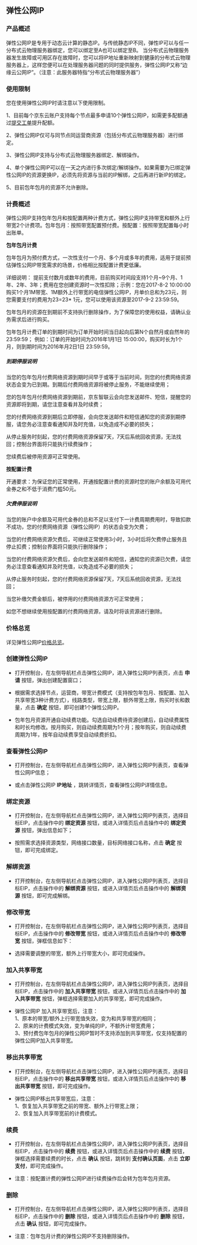 ## 弹性公网IP

### 产品概述

弹性公网IP是专用于动态云计算的静态IP。与传统静态IP不同，弹性IP可以与任一分布式云物理服务器绑定，您可以绑定至A也可以绑定至B。 当分布式云物理服务器发生故障或可用区存在故障时，您可以将IP地址重新映射到健康的分布式云物理服务器上，这样您便可以在处理服务器问题的同时提供服务，弹性公网IP又称“边缘云公网IP”。（注意：此服务器特指“分布式云物理服务器”）

### 使用限制

您在使用弹性公网IP时请注意以下使用限制。

1、目前每个京东云账户支持每个节点最多申请10个弹性公网IP，如需更多配额通过[提交工单](https://ticket.jdcloud.com/applyorder/submit)提升配额。<br/>

2、弹性公网IP仅可与同节点同运营商资源（包括分布式云物理服务器）进行绑定。<br/>

3、弹性公网IP支持与分布式云物理服务器绑定、解绑操作。<br/>

4、单个弹性公网IP可以在一天之内进行多次绑定/解绑操作。如果需要为已绑定弹性公网IP的资源更换IP，必须先将资源与当前的IP解绑，之后再进行新IP的绑定。<br/>

5、目前包年包月的资源不允许删除。<br/>

### 计费概述

弹性公网IP支持包年包月和按配置两种计费方式，弹性公网IP支持带宽和额外上行带宽2个计费项。包年包月：按照带宽配置预付费。按配置：按照带宽配置每小时出账单。

**包年包月计费**

包年包月为预付费方式，一次性支付一个月、多个月或多年的费用，适用于提前预估弹性公网IP带宽需求的场景，价格相比按配置计费更低廉。

详细说明：
提前支付数月或数年的费用，目前购买时间段支持1个月~9个月、1年、2年、3年；费用在您创建资源时一次性扣除；示例：您在2017-8-2 10:00:00购买1个月1M带宽、1M额外上行带宽的电信弹性公网IP，月单价总和为23元，则您需要支付的费用为23=23* 1元，您可以使用该资源至2017-9-2 23:59:59。

包年包月的资源在到期前不支持执行删除操作，为了保障您的使用权益，请确认业务需求后进行购买。

包年包月计费订单的到期时间为订单开始时间当日起向后第N个自然月或自然年的23:59:59； 例如：订单的开始时间为2016年1月1日 15:00:00，购买时长为1个月，则到期时间为2016年月2日1日 23:59:59。

##### 到期停服说明

当您的包年包月付费网络资源到期时间早于或等于当前时间，则您的付费网络资源状态会变为已到期。到期后付费网络资源将被停止服务，不能继续使用；

您的包年包月付费网络资源到期前，京东智联云会向您发送邮件、短信，提醒您的资源即将到期，请您注意查看并及时续费；

您的付费网络资源到期后立即停服，会向您发送邮件和短信通知您的资源到期停服，请您务必注意查看通知并及时充值，以免造成不必要的损失；

从停止服务时刻起，您的付费网络资源保留7天，7天后系统回收资源，无法找回；控制台界面将只能执行续费操作；

您续费后被停用资源可正常使用。

**按配置计费**

开通要求：为保证您的正常使用，开通按配置计费的资源时您的账户余额及可用代金券之和不低于消费门槛50元。

##### 欠费停服说明

当您的账户中余额及可用代金券的总和不足以支付下一计费周期费用时，导致扣款不成功，您的付费网络资源（弹性公网IP）的状态会变为欠费；

当您的付费网络资源欠费后，可继续正常使用3小时，3小时后将欠费停止服务且停止扣费；控制台界面将只能执行删除操作；

当您的付费网络资源欠费后，会向您发送邮件和短信，通知您的资源已欠费，请您务必注意查看通知并及时充值，以免造成不必要的损失；

从停止服务时刻起，您的付费网络资源保留7天，7天后系统回收资源，无法找回；

当您补缴欠费金额后，被停用的付费网络资源方可正常使用；

如您不想继续使用按配置的付费网络资源，请及时将该资源进行删除。

### 价格总览

详见弹性公网IP[价格总览](../../Pricing/Price-Overview.md)。

### 创建弹性公网IP

- 打开控制台，在左侧导航栏点击弹性公网IP，进入弹性公网IP列表页，点击 **申请** 按钮，弹出创建配置窗口；<br/>

- 根据需求选择节点，运营商，带宽计费模式（支持按包年包月、按配置、加入共享带宽3种计费方式），线路类型，带宽上限，额外带宽上限，购买时长和数量，点击 **确定** 按钮，即可创建1个弹性公网IP。<br/>

- 包年包月资源开通自动续费功能。勾选自动续费待资源创建后，自动续费属性和时长均修改。按月购买，则自动续费周期为1个月；按年购买，则自动续费周期为1年，按年自动续费享受自动续费折扣。<br/>

### 查看弹性公网IP

- 打开控制台，在左侧导航栏点击弹性公网IP，进入弹性公网IP列表页，查看弹性公网IP信息；<br/>

- 或点击弹性公网IP **IP地址** ，跳转详情页，查看弹性公网IP详情信息。<br/>


### 绑定资源

- 打开控制台，在左侧导航栏点击弹性公网IP，进入弹性公网IP列表页，选择目标EIP，点击操作中的 **绑定资源** 按钮，或进入详情页后点击操作中的 **绑定资源** 按钮，弹出信息如下；<br/>

- 按照需求选择资源类型，网络接口数量，目标网络接口名称，点击 **确定** 按钮，即可完成绑定。

### 解绑资源

- 打开控制台，在左侧导航栏点击弹性公网IP，进入弹性公网IP列表页，选择目标EIP，点击操作中的 **解绑资源** 按钮，或进入详情页后点击操作中的 **解绑资源** 按钮，即可完成解绑。<br/>

### 修改带宽

- 打开控制台，在左侧导航栏点击弹性公网IP，进入弹性公网IP列表页，选择目标EIP，点击操作中的 **修改带宽** 按钮，或进入详情页后点击操作中的 **修改带宽** 按钮，弹框信息如下：<br/>

- 选择需要调整的带宽，额外上行带宽大小，即可完成操作。<br/>

### 加入共享带宽

- 打开控制台，在左侧导航栏点击弹性公网IP，进入弹性公网IP列表页，选择目标EIP，点击操作中的 **加入共享带宽** 按钮，或进入详情页后点击操作中的 **加入共享带宽** 按钮，弹框选择需要加入的共享带宽，即可完成操作。<br/>

- 弹性公网IP 加入共享带宽后，注意：<br/>
  1、原本的带宽/额外上行带宽值失效，变为和共享带宽的相同；<br/>
  2、原来的计费模式失效，变为单纯的IP，不额外计带宽费用；<br/>
  3、预付费包年包月的弹性公网IP暂时不支持添加到共享带宽，仅支持配置的弹性公网IP加入共享带宽。<br/>

### 移出共享带宽

- 打开控制台，在左侧导航栏点击弹性公网IP，进入弹性公网IP列表页，选择目标EIP，点击操作中的 **移出共享带宽** 按钮，或进入详情页后点击操作中的 **移出共享带宽** 按钮，即可完成操作。<br/>

- 弹性公网IP移出共享带宽后，注意：<br/>
  1、恢复加入共享带宽之前的带宽、额外上行带宽上限；<br/>
  2、恢复加入共享带宽前的计费模式。<br/>

### 续费

- 打开控制台，在左侧导航栏点击弹性公网IP，进入弹性公网IP列表页，选择目标EIP，点击操作中的 **续费** 按钮，或进入详情页后点击操作中的 **续费** 按钮，弹框选择需要续费的时长，点击 **确认** 按钮，跳转到 **支付确认页面**，点击 **立即支付**，即可完成操作。<br/>

- 注意：按配置计费的弹性公网IP进行续费操作后会转为包年包月资源。

### 删除

- 打开控制台，在左侧导航栏点击弹性公网IP，进入弹性公网IP列表页，选择目标EIP，点击操作中的 **删除** 按钮，或进入详情页后点击操作中的 **删除** 按钮，点击 **确认** 按钮，即可完成操作。<br/>

- 注意：包年包月计费的弹性公网IP不支持删除操作。
